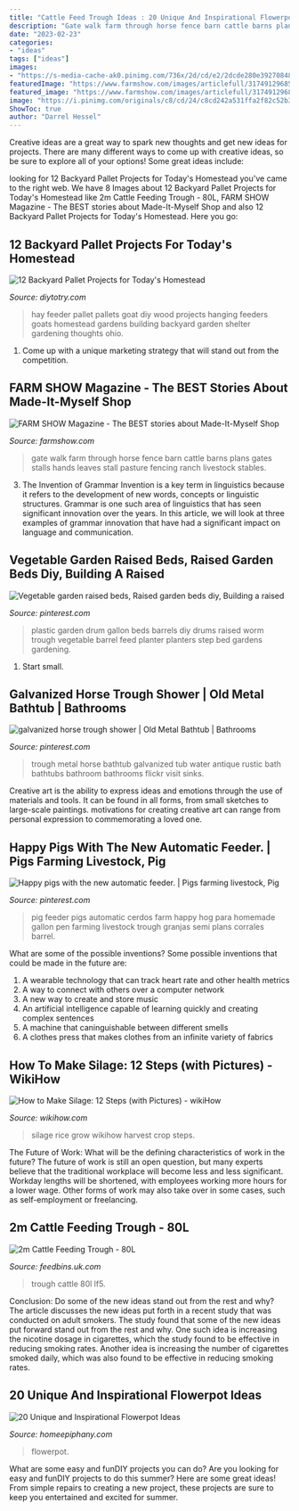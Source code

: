 ```yaml
---
title: "Cattle Feed Trough Ideas : 20 Unique And Inspirational Flowerpot Ideas"
description: "Gate walk farm through horse fence barn cattle barns plans gates stalls hands leaves stall pasture fencing ranch livestock stables"
date: "2023-02-23"
categories:
- "ideas"
tags: ["ideas"]
images:
- "https://s-media-cache-ak0.pinimg.com/736x/2d/cd/e2/2dcde280e39270848e5b094cd0759886.jpg"
featuredImage: "https://www.farmshow.com/images/articlefull/317491296856380.jpg"
featured_image: "https://www.farmshow.com/images/articlefull/317491296856380.jpg"
image: "https://i.pinimg.com/originals/c8/cd/24/c8cd242a531ffa2f82c52b3390d4b8d4.jpg"
ShowToc: true
author: "Darrel Hessel"
---
```



Creative ideas are a great way to spark new thoughts and get new ideas for projects. There are many different ways to come up with creative ideas, so be sure to explore all of your options! Some great ideas include:

	

		
looking for 12 Backyard Pallet Projects for Today&#039;s Homestead you've came to the right web. We have 8 Images about 12 Backyard Pallet Projects for Today&#039;s Homestead like 2m Cattle Feeding Trough - 80L, FARM SHOW Magazine - The BEST stories about Made-It-Myself Shop and also 12 Backyard Pallet Projects for Today&#039;s Homestead. Here you go:
		
    
## 12 Backyard Pallet Projects For Today&#039;s Homestead

<img loading=lazy src="http://diytotry.com/wp-content/uploads/2016/01/Wood-Pallet-Goat-Hay-Feeder.jpg" onerror="this.onerror=null;this.src='https://tse3.mm.bing.net/th?id=OIP.5qDBc64rRAgH1xju6OvM_wHaFO&amp;pid=15.1';" alt="12 Backyard Pallet Projects for Today&#039;s Homestead">

_Source: diytotry.com_

>hay feeder pallet pallets goat diy wood projects hanging feeders goats homestead gardens building backyard garden shelter gardening thoughts ohio. 

	

1. Come up with a unique marketing strategy that will stand out from the competition.

    
## FARM SHOW Magazine - The BEST Stories About Made-It-Myself Shop

<img loading=lazy src="https://www.farmshow.com/images/articlefull/317491296856380.jpg" onerror="this.onerror=null;this.src='https://tse4.mm.bing.net/th?id=OIP.QC-JcaBZwhNq3G4iXATRMgAAAA&amp;pid=15.1';" alt="FARM SHOW Magazine - The BEST stories about Made-It-Myself Shop">

_Source: farmshow.com_

>gate walk farm through horse fence barn cattle barns plans gates stalls hands leaves stall pasture fencing ranch livestock stables. 

	

3. The Invention of Grammar
Invention is a key term in linguistics because it refers to the development of new words, concepts or linguistic structures. Grammar is one such area of linguistics that has seen significant innovation over the years. In this article, we will look at three examples of grammar innovation that have had a significant impact on language and communication.

    
## Vegetable Garden Raised Beds, Raised Garden Beds Diy, Building A Raised

<img loading=lazy src="https://i.pinimg.com/736x/af/85/0a/af850a7a8956c585a7fcf985f7712c48--plastic-drums--gallon-plastic-drum.jpg" onerror="this.onerror=null;this.src='https://tse4.mm.bing.net/th?id=OIP.j5a_LFaS66aadxfmOiUy7QDUEs&amp;pid=15.1';" alt="Vegetable garden raised beds, Raised garden beds diy, Building a raised">

_Source: pinterest.com_

>plastic garden drum gallon beds barrels diy drums raised worm trough vegetable barrel feed planter planters step bed gardens gardening. 

	

1. Start small.

    
## Galvanized Horse Trough Shower | Old Metal Bathtub | Bathrooms

<img loading=lazy src="https://s-media-cache-ak0.pinimg.com/736x/2d/cd/e2/2dcde280e39270848e5b094cd0759886.jpg" onerror="this.onerror=null;this.src='https://tse1.mm.bing.net/th?id=OIP.S8VHbtRDfJ37Y-OCdN7BnQHaFj&amp;pid=15.1';" alt="galvanized horse trough shower | Old Metal Bathtub | Bathrooms">

_Source: pinterest.com_

>trough metal horse bathtub galvanized tub water antique rustic bath bathtubs bathroom bathrooms flickr visit sinks. 

	

Creative art is the ability to express ideas and emotions through the use of materials and tools. It can be found in all forms, from small sketches to large-scale paintings. motivations for creating creative art can range from personal expression to commemorating a loved one.

    
## Happy Pigs With The New Automatic Feeder. | Pigs Farming Livestock, Pig

<img loading=lazy src="https://i.pinimg.com/originals/c8/cd/24/c8cd242a531ffa2f82c52b3390d4b8d4.jpg" onerror="this.onerror=null;this.src='https://tse2.mm.bing.net/th?id=OIP.ZLK3hyGj3ibue3vjXX1LSQHaNK&amp;pid=15.1';" alt="Happy pigs with the new automatic feeder. | Pigs farming livestock, Pig">

_Source: pinterest.com_

>pig feeder pigs automatic cerdos farm happy hog para homemade gallon pen farming livestock trough granjas semi plans corrales barrel. 

	

What are some of the possible inventions?
Some possible inventions that could be made in the future are: 
1. A wearable technology that can track heart rate and other health metrics 
2. A way to connect with others over a computer network 
3. A new way to create and store music 
4. An artificial intelligence capable of learning quickly and creating complex sentences 
5. A machine that caninguishable between different smells 
6. A clothes press that makes clothes from an infinite variety of fabrics 

    
## How To Make Silage: 12 Steps (with Pictures) - WikiHow

<img loading=lazy src="https://www.wikihow.com/images/7/7e/8683383359_8e1f8fdcfa_k.jpg" onerror="this.onerror=null;this.src='https://tse1.mm.bing.net/th?id=OIP.d2Ppk2T3qnsXIJ0ecBwTSwHaE7&amp;pid=15.1';" alt="How to Make Silage: 12 Steps (with Pictures) - wikiHow">

_Source: wikihow.com_

>silage rice grow wikihow harvest crop steps. 

	

The Future of Work: What will be the defining characteristics of work in the future?
The future of work is still an open question, but many experts believe that the traditional workplace will become less and less significant. Workday lengths will be shortened, with employees working more hours for a lower wage. Other forms of work may also take over in some cases, such as self-employment or freelancing.

    
## 2m Cattle Feeding Trough - 80L

<img loading=lazy src="https://feedbins.uk.com/39758-thickbox_default/2m-cattle-feeding-trough-80l.jpg" onerror="this.onerror=null;this.src='https://tse4.mm.bing.net/th?id=OIP.BXq71SLPHuDCyc_f15HUPgHaHa&amp;pid=15.1';" alt="2m Cattle Feeding Trough - 80L">

_Source: feedbins.uk.com_

>trough cattle 80l lf5. 

	

Conclusion: Do some of the new ideas stand out from the rest and why?
The article discusses the new ideas put forth in a recent study that was conducted on adult smokers. The study found that some of the new ideas put forward stand out from the rest and why. One such idea is increasing the nicotine dosage in cigarettes, which the study found to be effective in reducing smoking rates. Another idea is increasing the number of cigarettes smoked daily, which was also found to be effective in reducing smoking rates.

    
## 20 Unique And Inspirational Flowerpot Ideas

<img loading=lazy src="https://homeepiphany.com/wp-content/uploads/2015/07/20-Unique-and-Inspirational-Flower-Pot-Ideas-1.jpg" onerror="this.onerror=null;this.src='https://tse4.mm.bing.net/th?id=OIP.5Zh21NwHNBA2WjgUddsaKwHaJ4&amp;pid=15.1';" alt="20 Unique and Inspirational Flowerpot Ideas">

_Source: homeepiphany.com_

>flowerpot. 

	

What are some easy and funDIY projects you can do?
Are you looking for easy and funDIY projects to do this summer? Here are some great ideas! From simple repairs to creating a new project, these projects are sure to keep you entertained and excited for summer.

